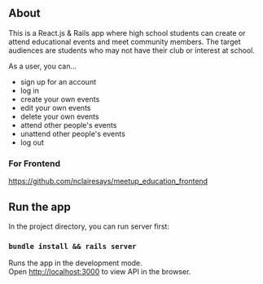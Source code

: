 ## About
This is a React.js & Rails app where high school students can create or attend educational events and meet community members. The target audiences are students who may not have their club or interest at school. 

As a user, you can...
+ sign up for an account
+ log in
+ create your own events
+ edit your own events
+ delete your own events
+ attend other people's events
+ unattend other people's events
+ log out

### For Frontend
<https://github.com/nclairesays/meetup_education_frontend>

## Run the app

In the project directory, you can run server first: 

###  `bundle install && rails server`

Runs the app in the development mode.<br>
Open [http://localhost:3000](http://localhost:3000) to view API in the browser.


